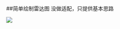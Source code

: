 ##简单绘制雷达图
没做适配，只提供基本思路

![](https://github.com/cheng136438/android-Radar-map/raw/master/radarmap.png)  
